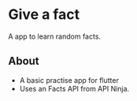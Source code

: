# Give a fact

A app to learn random facts.

## About

- A basic practise app for flutter
- Uses an Facts API from API Ninja.

